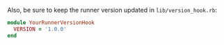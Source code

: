 Also, be sure to keep the runner version updated in `lib/version_hook.rb`: 

```ruby
module YourRunnerVersionHook
  VERSION = '1.0.0'
end
```